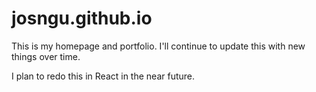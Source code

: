# josngu.github.io

This is my homepage and portfolio. I'll continue to update this with new things over time.

I plan to redo this in React in the near future.
